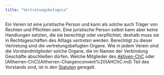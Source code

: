 ```yaml
---
title: "Vertretungsbefugnis"
---
```


Ein Verein ist eine juristische Person und kann als solche auch Träger von Rechten und Pflichten sein. Eine juristische Person selbst kann aber keine Handlungen setzten, die sie berechtigt oder verpflichtet, deshalb muss sie in Rechtsgeschäften des Alltags *vertreten* werden. Berechtigt zu dieser Vertretung sind die vertretungsbefugten Organe. Wie in jedem Verein sind die *Vorstandmitglieder* solche Organe, die im Namen der Verbindung Geschäfte abschließen dürfen. Welche Mitglieder des [Aktiven-ChC](Chargenconvent%20(ChC).md) oder [Altherren-ChC](Altherren-Chargenconvent%20(AHChC.md) Teil des Vorstands sind, ist in den [Statuten](Statuten.md) geregelt.